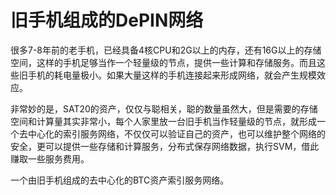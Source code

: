 旧手机组成的DePIN网络
====


很多7-8年前的老手机，已经具备4核CPU和2G以上的内存，还有16G以上的存储空间，这样的手机足够当作一个轻量级的节点，提供一些计算和存储服务。而且这些旧手机的耗电量极小。如果大量这样的手机连接起来形成网络，就会产生规模效应。  

非常妙的是，SAT20的资产，仅仅与聪相关，聪的数量虽然大，但是需要的存储空间和计算量其实非常小，每个人家里放一台旧手机当作轻量级的节点，就形成一个去中心化的索引服务网络，不仅仅可以验证自己的资产，也可以维护整个网络的安全，更可以提供一些存储和计算服务，分布式保存网络数据，执行SVM，借此赚取一些服务费用。

一个由旧手机组成的去中心化的BTC资产索引服务网络。